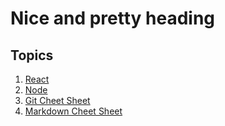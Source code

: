 #  Nice and pretty heading
## Topics
1. [React](/react)
2. [Node](/node)
3. [Git Cheet Sheet]()
4. [Markdown Cheet Sheet](/markdown_cheetsheet.md)
